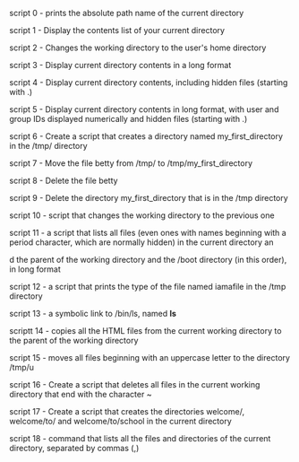 script 0 - prints the absolute path name of the current directory                                                                                        

script 1 - Display the contents list of your current directory                                                                                           

script 2 - Changes the working directory to the user's home directory                                                                                    

script 3 - Display current directory contents in a long format                                                                                           

script 4 - Display current directory contents, including hidden files (starting with .)                                                                  

script 5 - Display current directory contents in long format, with user and group IDs displayed numerically and hidden files (starting with .)           

script 6 - Create a script that creates a directory named my_first_directory in the /tmp/ directory                                                      

script 7 - Move the file betty from /tmp/ to /tmp/my_first_directory                                                                                     

script 8 - Delete the file betty                                                                                                                         

script 9 - Delete the directory my_first_directory that is in the /tmp directory                                                                         

script 10 - script that changes the working directory to the previous one                                                                                

script 11 - a script that lists all files (even ones with names beginning with a period character, which are normally hidden) in the current directory an

d the parent of the working directory and the /boot directory (in this order), in long format                                                            

script 12 - a script that prints the type of the file named iamafile in the /tmp directory                                                               

script 13 - a symbolic link to /bin/ls, named __ls__ 

scriptt 14 - copies all the HTML files from the current working directory to the parent of the working directory

script 15 - moves all files beginning with an uppercase letter to the directory /tmp/u

script 16 - Create a script that deletes all files in the current working directory that end with the character ~

script 17 - Create a script that creates the directories welcome/, welcome/to/ and welcome/to/school in the current directory

script 18 - command that lists all the files and directories of the current directory, separated by commas (,)
